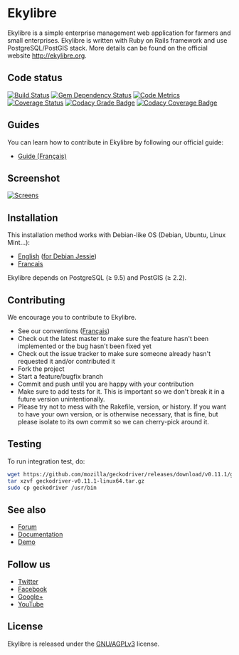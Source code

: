 # Ekylibre

Ekylibre is a simple enterprise management web application for farmers and small enterprises.
Ekylibre is written with Ruby on Rails framework and use PostgreSQL/PostGIS stack.
More details can be found on the official website http://ekylibre.org.

## Code status

[![Build Status](https://api.travis-ci.org/ekylibre/ekylibre.svg?branch=master)](https://travis-ci.org/ekylibre/ekylibre)
[![Gem Dependency Status](https://gemnasium.com/ekylibre/ekylibre.svg)](https://gemnasium.com/ekylibre/ekylibre)
[![Code Metrics](https://codeclimate.com/github/ekylibre/ekylibre.svg)](https://codeclimate.com/github/ekylibre/ekylibre)
[![Coverage Status](https://codecov.io/gh/ekylibre/ekylibre/branch/master/graph/badge.svg)](https://codecov.io/gh/ekylibre/ekylibre)
[![Codacy Grade Badge](https://api.codacy.com/project/badge/Grade/5c572d5e073643458230a53d2e7e5f3e)](https://www.codacy.com/app/ekylibre/ekylibre?utm_source=github.com&amp;utm_medium=referral&amp;utm_content=ekylibre/ekylibre&amp;utm_campaign=Badge_Grade)
[![Codacy Coverage Badge](https://api.codacy.com/project/badge/Coverage/5c572d5e073643458230a53d2e7e5f3e)](https://www.codacy.com/app/ekylibre/ekylibre?utm_source=github.com&amp;utm_medium=referral&amp;utm_content=ekylibre/ekylibre&amp;utm_campaign=Badge_Coverage)

## Guides

You can learn how to contribute in Ekylibre by following our official guide:

* [Guide (Français)](https://github.com/ekylibre/ekylibre/wiki/Une-semaine-en-Ekylibre)

## Screenshot

[![Screens](https://raw.github.com/ekylibre/ekylibre/master/doc/screenshots/screens.jpg)](https://raw.github.com/ekylibre/ekylibre/master/doc/screenshots/screens.png)

## Installation

This installation method works with Debian-like OS (Debian, Ubuntu, Linux Mint...):

* [English](https://github.com/ekylibre/ekylibre/blob/master/doc/guides/installation.md) ([for Debian Jessie](https://github.com/ekylibre/ekylibre/blob/master/doc/guides/installation-debian-jessie.md))
* [Français](https://wiki.ekylibre.org/fr/guides/installation)

Ekylibre depends on PostgreSQL (≥ 9.5) and PostGIS (≥ 2.2).

## Contributing

We encourage you to contribute to Ekylibre.

* See our conventions ([Français](https://github.com/ekylibre/ekylibre/wiki/Conventions-de-d%C3%A9veloppement))
* Check out the latest master to make sure the feature hasn't been implemented or the bug hasn't been fixed yet
* Check out the issue tracker to make sure someone already hasn't requested it and/or contributed it
* Fork the project
* Start a feature/bugfix branch
* Commit and push until you are happy with your contribution
* Make sure to add tests for it. This is important so we don't break it in a future version unintentionally.
* Please try not to mess with the Rakefile, version, or history. If you want to have your own version, or is otherwise necessary, that is fine, but please isolate to its own commit so we can cherry-pick around it.

## Testing

To run integration test, do:
``` bash
wget https://github.com/mozilla/geckodriver/releases/download/v0.11.1/geckodriver-v0.11.1-linux64.tar.gz
tar xzvf geckodriver-v0.11.1-linux64.tar.gz
sudo cp geckodriver /usr/bin
```

## See also

* [Forum](http://forum.ekylibre.org)
* [Documentation](http://wiki.ekylibre.org)
* [Demo](http://demo.ekylibre.org)

## Follow us

* [Twitter](https://twitter.com/Ekylibre)
* [Facebook](https://www.facebook.com/ekylibre)
* [Google+](https://plus.google.com/106303796269953490281/about)
* [YouTube](http://www.youtube.com/channel/UC_yYJGkq-aqC-So8DlXtM5g)

## License

Ekylibre is released under the [GNU/AGPLv3](http://opensource.org/licenses/AGPL-3.0) license.
